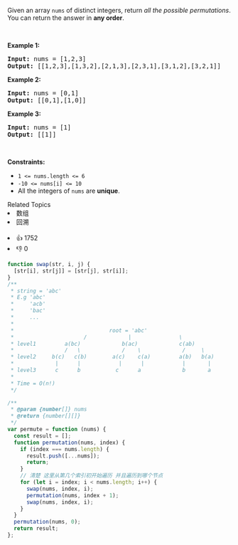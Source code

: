 <p>Given an array <code>nums</code> of distinct integers, return <em>all the possible permutations</em>. You can return the answer in <strong>any order</strong>.</p>

<p>&nbsp;</p>
<p><strong>Example 1:</strong></p>
<pre><strong>Input:</strong> nums = [1,2,3]
<strong>Output:</strong> [[1,2,3],[1,3,2],[2,1,3],[2,3,1],[3,1,2],[3,2,1]]
</pre><p><strong>Example 2:</strong></p>
<pre><strong>Input:</strong> nums = [0,1]
<strong>Output:</strong> [[0,1],[1,0]]
</pre><p><strong>Example 3:</strong></p>
<pre><strong>Input:</strong> nums = [1]
<strong>Output:</strong> [[1]]
</pre>
<p>&nbsp;</p>
<p><strong>Constraints:</strong></p>

<ul>
	<li><code>1 &lt;= nums.length &lt;= 6</code></li>
	<li><code>-10 &lt;= nums[i] &lt;= 10</code></li>
	<li>All the integers of <code>nums</code> are <strong>unique</strong>.</li>
</ul>
<div><div>Related Topics</div><div><li>数组</li><li>回溯</li></div></div><br><div><li>👍 1752</li><li>👎 0</li></div>

```js
function swap(str, i, j) {
  [str[i], str[j]] = [str[j], str[i]];
}
/**
 * string = 'abc'
 * E.g 'abc'
 *     'acb'
 *     'bac'
 *     ...
 *
 *                              root = 'abc'
 *                      /             |               \
 * level1         a(bc)             b(ac)             c(ab)
 *                /   \             /    \             /     \
 * level2     b(c)   c(b)        a(c)    c(a)         a(b)   b(a)
 *             |      |            |      |            |       |
 * level3      c      b           c      a             b       a
 *
 * Time = O(n!)
 */

/**
 * @param {number[]} nums
 * @return {number[][]}
 */
var permute = function (nums) {
  const result = [];
  function permutation(nums, index) {
    if (index === nums.length) {
      result.push([...nums]);
      return;
    }
    // 清楚 这里从第几个索引初开始遍历 并且遍历到哪个节点
    for (let i = index; i < nums.length; i++) {
      swap(nums, index, i);
      permutation(nums, index + 1);
      swap(nums, index, i);
    }
  }
  permutation(nums, 0);
  return result;
};
```